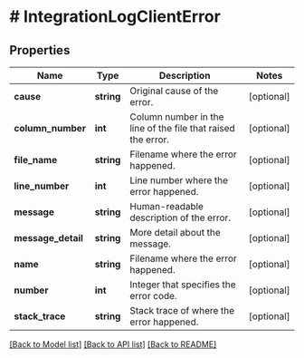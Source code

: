 # # IntegrationLogClientError

## Properties

Name | Type | Description | Notes
------------ | ------------- | ------------- | -------------
**cause** | **string** | Original cause of the error. | [optional]
**column_number** | **int** | Column number in the line of the file that raised the error. | [optional]
**file_name** | **string** | Filename where the error happened. | [optional]
**line_number** | **int** | Line number where the error happened. | [optional]
**message** | **string** | Human-readable description of the error. | [optional]
**message_detail** | **string** | More detail about the message. | [optional]
**name** | **string** | Filename where the error happened. | [optional]
**number** | **int** | Integer that specifies the error code. | [optional]
**stack_trace** | **string** | Stack trace of where the error happened. | [optional]

[[Back to Model list]](../../README.md#models) [[Back to API list]](../../README.md#endpoints) [[Back to README]](../../README.md)
